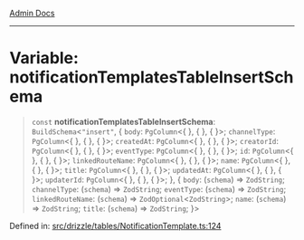 [Admin Docs](/)

***

# Variable: notificationTemplatesTableInsertSchema

> `const` **notificationTemplatesTableInsertSchema**: `BuildSchema`\<`"insert"`, \{ `body`: `PgColumn`\<\{ \}, \{ \}, \{ \}\>; `channelType`: `PgColumn`\<\{ \}, \{ \}, \{ \}\>; `createdAt`: `PgColumn`\<\{ \}, \{ \}, \{ \}\>; `creatorId`: `PgColumn`\<\{ \}, \{ \}, \{ \}\>; `eventType`: `PgColumn`\<\{ \}, \{ \}, \{ \}\>; `id`: `PgColumn`\<\{ \}, \{ \}, \{ \}\>; `linkedRouteName`: `PgColumn`\<\{ \}, \{ \}, \{ \}\>; `name`: `PgColumn`\<\{ \}, \{ \}, \{ \}\>; `title`: `PgColumn`\<\{ \}, \{ \}, \{ \}\>; `updatedAt`: `PgColumn`\<\{ \}, \{ \}, \{ \}\>; `updaterId`: `PgColumn`\<\{ \}, \{ \}, \{ \}\>; \}, \{ `body`: (`schema`) => `ZodString`; `channelType`: (`schema`) => `ZodString`; `eventType`: (`schema`) => `ZodString`; `linkedRouteName`: (`schema`) => `ZodOptional`\<`ZodString`\>; `name`: (`schema`) => `ZodString`; `title`: (`schema`) => `ZodString`; \}\>

Defined in: [src/drizzle/tables/NotificationTemplate.ts:124](https://github.com/Sourya07/talawa-api/blob/3df16fa5fb47e8947dc575f048aef648ae9ebcf8/src/drizzle/tables/NotificationTemplate.ts#L124)
